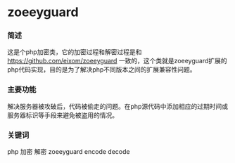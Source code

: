 # zoeeyguard

### 简述

这是个php加密类，它的加密过程和解密过程是和 https://github.com/eixom/zoeeyguard 一致的，这个类就是zoeeyguard扩展的php代码实现，目的是为了解决php不同版本之间的扩展兼容性问题。

### 主要功能

解决服务器被攻破后，代码被偷走的问题。在php源代码中添加相应的过期时间或服务器标识等手段来避免被盗用的情况。

### 关键词

php 加密 解密 zoeeyguard encode decode
